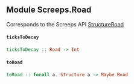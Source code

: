 ## Module Screeps.Road

Corresponds to the Screeps API [StructureRoad](http://support.screeps.com/hc/en-us/articles/207713089-StructureRoad)

#### `ticksToDecay`

``` purescript
ticksToDecay :: Road -> Int
```

#### `toRoad`

``` purescript
toRoad :: forall a. Structure a -> Maybe Road
```


